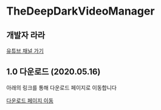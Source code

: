 # TheDeepDarkVideoManager

개발자 라라  
-------------  
[유튜브 채널 가기](https://www.youtube.com/channel/UCjWnBKjlXv550KDiBjtW8vQ)

1.0 다운로드 (2020.05.16)
-------------  
아래의 링크를 통해 다운로드 페이지로 이동합니다

[다운로드 페이지 이동](https://github.com/developerlala/TheDeepDarkVideoManager/releases)
